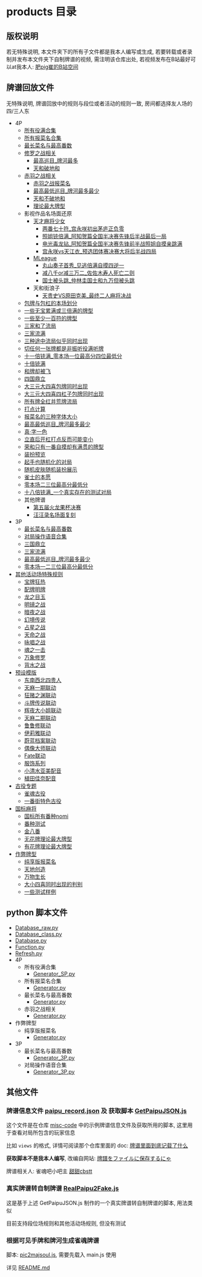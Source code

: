 # products 目录

## 版权说明

若无特殊说明, 本文件夹下的所有子文件都是我本人编写或生成, 若要转载或者录制并发布本文件夹下自制牌谱的视频, 需注明该仓库出处,
若视频发布在B站最好可以at我本人: [肥pig崔的B站空间](https://space.bilibili.com/372365985)

## 牌谱回放文件

无特殊说明, 牌谱回放中的规则与段位或者活动的规则一致, 房间都选择友人场的四/三人东

- 4P
    - [所有役满合集](4P/所有役满合集)
    - [所有报菜名合集](4P/所有报菜名合集)
    - [最长菜名与最高番数](4P/最长菜名与最高番数/template.js)
    - [修罗之战相关](4P/修罗之战相关)
        - [最高巡目_牌河最多](4P/修罗之战相关/最高巡目_牌河最多.js)
        - [天和破地和](4P/修罗之战相关/天和破地和.js)
    - [赤羽之战相关](4P/赤羽之战相关)
        - [赤羽之战报菜名](4P/赤羽之战相关/template.js)
        - [最高最低巡目_牌河最多最少](4P/赤羽之战相关/最高最低巡目_牌河最多最少.js)
        - [天和不破地和](4P/赤羽之战相关/天和不破地和.js)
        - [理论最大牌型](4P/赤羽之战相关/理论最大牌型.js)
    - 影视作品名场面还原
        - [天才麻将少女](4P/影视作品名场面还原/天才麻将少女)
            - [两番七十符_宫永咲初出茅庐正负零](4P/影视作品名场面还原/天才麻将少女/两番七十符_宫永咲初出茅庐正负零.js)
            - [照姐铳倍满_阿知贺篇全国半决赛先锋后半战最后一局](4P/影视作品名场面还原/天才麻将少女/照姐铳倍满_阿知贺篇全国半决赛先锋后半战最后一局.js)
            - [电光毒龙钻_阿知贺篇全国半决赛先锋前半战照姐自摸亲跳满](4P/影视作品名场面还原/天才麻将少女/电光毒龙钻_阿知贺篇全国半决赛先锋前半战照姐自摸亲跳满.js)
            - [宫永咲vs天江衣_预选团体赛决赛大将后半战四局](4P/影视作品名场面还原/天才麻将少女/宫永咲vs天江衣_预选团体赛决赛大将后半战四局.js)
        - [MLeague](4P/影视作品名场面还原/MLeague)
            - [丸山奏子首秀_见逃倍满自摸四逆一](4P/影视作品名场面还原/MLeague/丸山奏子首秀_见逃倍满自摸四逆一.js)
            - [减八千or减三万二_佐佐木寿人死亡二则](4P/影视作品名场面还原/MLeague/减八千or减三万二_佐佐木寿人死亡二则.js)
            - [国士被头跳_仲林圭国士和九万但被头跳](4P/影视作品名场面还原/MLeague/国士被头跳_仲林圭国士和九万但被头跳.js)
        - 天和街浪子
            - [天贵史VS原田克美_最终二人麻将决战](4P/影视作品名场面还原/天和街浪子/天贵史VS原田克美_最终二人麻将决战.js)
    - [包牌与包杠的本场划分](4P/包牌与包杠的本场划分)
    - [一些无宝累满或三倍满的牌型](4P/一些无宝累满或三倍满的牌型.js)
    - [一些至少一百符的牌型](4P/一些至少一百符的牌型.js)
    - [三家和了流局](4P/三家和了流局.js)
    - [三家流满](4P/三家流满.js)
    - [三种途中流局似乎同时出现](4P/三种途中流局似乎同时出现.js)
    - [切任何一张牌都是非振听役满听牌](4P/切任何一张牌都是非振听役满听牌.js)
    - [十一倍铳满_零本场一位最高分四位最低分](4P/十一倍铳满_零本场一位最高分四位最低分.js)
    - [十倍铳满](4P/十倍铳满.js)
    - [和牌却被飞](4P/和牌却被飞.js)
    - [四国鼎立](4P/四国鼎立.js)
    - [大三元大四喜包牌同时出现](4P/大三元大四喜包牌同时出现.js)
    - [大三元大四喜四杠子包牌同时出现](4P/大三元大四喜四杠子包牌同时出现.js)
    - [所有牌全红并荒牌流局](4P/所有牌全红并荒牌流局.js)
    - [打点计算](4P/打点计算.js)
    - [报菜名的三种字体大小](4P/报菜名的三种字体大小.js)
    - [最高最低巡目_牌河最多最少](4P/最高最低巡目_牌河最多最少.js)
    - [真·字一色](4P/真_字一色.js)
    - [立直后开杠打点反而可能变小](4P/立直后开杠打点反而可能变小.js)
    - [荣和只有一番自摸却有满贯的牌型](4P/荣和只有一番自摸却有满贯的牌型.js)
    - [装扮预览](4P/装扮预览.js)
    - [起手也随机化的对局](4P/起手也随机化的对局.js)
    - [随机皮肤随机装扮展示](4P/随机皮肤随机装扮展示.js)
    - [雀士的本愿](4P/雀士的本愿.js)
    - [零本场二三位最高分最低分](4P/零本场二三位最高分最低分.js)
    - [十八倍铳满_一个真实存在的测试对局](4P/十八倍铳满_一个真实存在的测试对局)
    - 其他牌谱
        - [第五届火龙果杯决赛](4P/其他牌谱/第五届火龙果杯决赛)
        - [汪汪录名场面复刻](4P/其他牌谱/汪汪录名场面复刻)
- 3P
    - [最长菜名与最高番数](3P/最长菜名与最高番数/template.js)
    - [对局操作语音合集](3P/对局操作语音合集)
    - [三国鼎立](3P/三国鼎立.js)
    - [三家流满](3P/三家流满.js)
    - [最高最低巡目_牌河最多最少](3P/最高最低巡目_牌河最多最少.js)
    - [零本场一二三位最高分最低分](3P/零本场一二三位最高分最低分.js)
- [其他活动场特殊规则](其他活动场特殊规则)
    - [宝牌狂热](其他活动场特殊规则/宝牌狂热)
    - [配牌明牌](其他活动场特殊规则/配牌明牌)
    - [龙之目玉](其他活动场特殊规则/龙之目玉)
    - [明镜之战](其他活动场特殊规则/明镜之战)
    - [暗夜之战](其他活动场特殊规则/暗夜之战)
    - [幻境传说](其他活动场特殊规则/幻境传说)
    - [占星之战](其他活动场特殊规则/占星之战)
    - [天命之战](其他活动场特殊规则/天命之战)
    - [咏唱之战](其他活动场特殊规则/咏唱之战)
    - [魂之一击](其他活动场特殊规则/魂之一击)
    - [万象修罗](其他活动场特殊规则/万象修罗)
    - [背水之战](其他活动场特殊规则/背水之战)
- [预设模版](预设模版)
    - [东南西北四贵人](预设模版/东南西北四贵人)
    - [天麻一期联动](预设模版/天麻一期联动)
    - [狂赌之渊联动](预设模版/狂赌之渊联动)
    - [斗牌传说联动](预设模版/斗牌传说联动)
    - [辉夜大小姐联动](预设模版/辉夜大小姐联动)
    - [天麻二期联动](预设模版/天麻二期联动)
    - [鲁鲁修联动](预设模版/鲁鲁修联动)
    - [伊莉雅联动](预设模版/伊莉雅联动)
    - [蔚蓝档案联动](预设模版/蔚蓝档案联动)
    - [偶像大师联动](预设模版/偶像大师联动)
    - [Fate联动](预设模版/Fate联动)
    - [服饰系列](预设模版/服饰系列)
    - [小清水亚美配音](预设模版/小清水亚美配音.js)
    - [植田佳奈配音](预设模版/植田佳奈配音.js)
- [古役专题](古役专题)
    - [雀魂古役](古役专题/雀魂古役.js)
    - [一番街特色古役](古役专题/一番街特色古役.js)
- [国标麻将](国标麻将)
    - [国标所有番种nomi](国标麻将/国标所有番种nomi)
    - [番种测试](国标麻将/番种测试)
    - [金八番](国标麻将/金八番)
    - [无花牌理论最大牌型](国标麻将/无花牌理论最大牌型.js)
    - [有花牌理论最大牌型](国标麻将/有花牌理论最大牌型.js)
- [作弊牌型](作弊牌型)
    - [纯享版报菜名](作弊牌型/纯享版报菜名)
    - [天地创造](作弊牌型/天地创造.js)
    - [万物生长](作弊牌型/万物生长.js)
    - [大小四喜同时出现的判别](作弊牌型/大小四喜同时出现的判别.js)
    - [一些测试样例](作弊牌型/一些测试样例.js)

## python 脚本文件

- [Database_raw.py](Database_raw.py)
- [Database_class.py](Database_class.py)
- [Database.py](Database.py)
- [Function.py](Function.py)
- [Refresh.py](Refresh.py)
- 4P
    - 所有役满合集
        - [Generator_SP.py](4P/所有役满合集/Generator_SP.py)
    - 所有报菜名合集
        - [Generator.py](4P/所有报菜名合集/Generator.py)
    - 最长菜名与最高番数
        - [Generator.py](4P/最长菜名与最高番数/Generator.py)
    - 赤羽之战相关
        - [Generator.py](4P/赤羽之战相关/Generator.py)
- 作弊牌型
    - 纯享版报菜名
        - [Generator.py](作弊牌型/纯享版报菜名/Generator.py)
- 3P
    - 最长菜名与最高番数
        - [Generator_3P.py](3P/最长菜名与最高番数/Generator_3P.py)
    - 对局操作语音合集
        - [Generator_3P.py](3P/对局操作语音合集/Generator_3P.py)

## 其他文件

### 牌谱信息文件 [paipu_record.json](paipu_record.json) 及 获取脚本 [GetPaipuJSON.js](GetPaipuJSON.js)

这个文件是在仓库 [misc-code](https://github.com/Fat-pig-Cui/misc-code/tree/main/paipu) 中的示例牌谱信息文件及获取所用的脚本,
这里用于查看对局所包含的玩家信息

比如 `views` 的格式, 详情可阅读那个仓库里面的
doc: [牌谱里面到底记载了什么](https://github.com/Fat-pig-Cui/misc-code/tree/main/doc/%E7%89%8C%E8%B0%B1%E9%87%8C%E9%9D%A2%E5%88%B0%E5%BA%95%E8%AE%B0%E8%BD%BD%E4%BA%86%E4%BB%80%E4%B9%88)

**获取脚本不是我本人编写**,
改编自网站: [牌譜をファイルに保存するにゃ](https://wikiwiki.jp/majsoul-api/%E7%89%8C%E8%AD%9C%E3%82%92%E3%83%95%E3%82%A1%E3%82%A4%E3%83%AB%E3%81%AB%E4%BF%9D%E5%AD%98%E3%81%99%E3%82%8B%E3%81%AB%E3%82%83)

牌谱相关人: 雀魂吧小吧主 [甜甜cbstt](https://space.bilibili.com/437346309)

### 真实牌谱转自制牌谱 [RealPaipu2Fake.js](./RealPaipu2Fake.js)

这是基于上述 GetPaipuJSON.js 制作的一个真实牌谱转自制牌谱的脚本, 用法类似

目前支持段位场规则和其他活动场规则, 但没有测试

### 根据可见手牌和牌河生成雀魂牌谱

脚本: [pic2majsoul.js](根据可见手牌和牌河生成雀魂牌谱/pic2majsoul.js), 需要先载入 main.js 使用

详见 [README.md](根据可见手牌和牌河生成雀魂牌谱/README.md)
